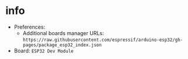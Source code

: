 # info

- Preferences:
  - Additional boards manager URLs: `https://raw.githubusercontent.com/espressif/arduino-esp32/gh-pages/package_esp32_index.json`
- Board: `ESP32 Dev Module`
